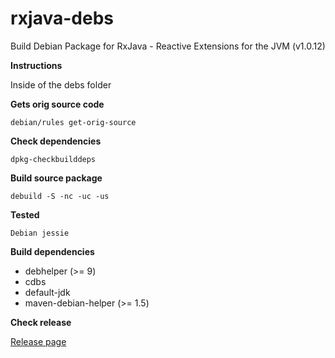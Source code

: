 # rxjava-debs
Build Debian Package for RxJava - Reactive Extensions for the JVM (v1.0.12)

**Instructions**

Inside of the debs folder

**Gets orig source code**

```
debian/rules get-orig-source
```

**Check dependencies**

```
dpkg-checkbuilddeps
```

**Build source package**

```
debuild -S -nc -uc -us
```

**Tested**

```
Debian jessie
```

**Build dependencies**

- debhelper (>= 9)
- cdbs
- default-jdk
- maven-debian-helper (>= 1.5)

**Check release**

[Release page](https://github.com/yadickson/rxjava-debs/releases)

